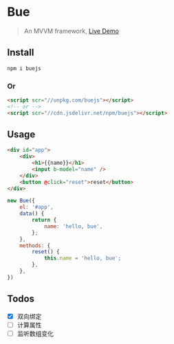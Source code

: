 # Bue
> An MVVM framework, [Live Demo](https://bowencool.github.io/bue/)

## Install
``` bash
npm i buejs
```
### Or
``` html
<script scr="//unpkg.com/buejs"></script>
<!-- or -->
<script scr="//cdn.jsdelivr.net/npm/buejs"></script>
```

## Usage
``` html
<div id="app">
	<div>
		<h1>{{name}}</h1>
		<input b-model="name" />
	</div>
	<button @click="reset">reset</button>
</div>
```
``` js
new Bue({
	el: '#app',
	data() {
		return {
			name: 'hello, bue',
		};
	},
	methods: {
		reset() {
			this.name = 'hello, bue';
		},
	},
})
```
## Todos
 - [x] 双向绑定
 - [ ] 计算属性
 - [ ] 监听数组变化
